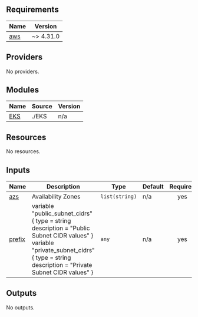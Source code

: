 <!-- BEGIN_TF_DOCS -->
## Requirements

| Name | Version |
|------|---------|
| <a name="requirement_aws"></a> [aws](#requirement\_aws) | ~> 4.31.0 |

## Providers

No providers.

## Modules

| Name | Source | Version |
|------|--------|---------|
| <a name="module_EKS"></a> [EKS](#module\_EKS) | ./EKS | n/a |

## Resources

No resources.

## Inputs

| Name | Description | Type | Default | Required |
|------|-------------|------|---------|:--------:|
| <a name="input_azs"></a> [azs](#input\_azs) | Availability Zones | `list(string)` | n/a | yes |
| <a name="input_prefix"></a> [prefix](#input\_prefix) | variable "public\_subnet\_cidrs" { type        = string description = "Public Subnet CIDR values" } variable "private\_subnet\_cidrs" { type        = string description = "Private Subnet CIDR values" } | `any` | n/a | yes |

## Outputs

No outputs.
<!-- END_TF_DOCS -->